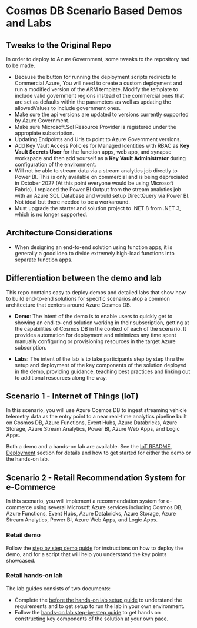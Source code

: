  
# Cosmos DB Scenario Based Demos and Labs

## Tweaks to the Original Repo
In order to deploy to Azure Government, some tweaks to the repository had to be made.

- Because the button for running the deployment scripts redirects to Commercial Azure, You will need to create a custom deployment and run a modified version of the ARM template. Modify the template to include valid government regions instead of the commercial ones that are set as defaults within the parameters as well as updating the allowedValues to include government ones.
- Make sure the api versions are updated to versions currently supported by Azure Government.
- Make sure Microsoft.Sql Resource Provider is registered under the appropiate subscription.
- Updating Endpoints and Urls to point to Azure Government versions.
- Add Key Vault Access Policies for Managed Identities with RBAC as **Key Vault Secrets User** for the function apps, web app, and synapse workspace and then add yourself as a **Key Vault Administrator** during configuration of the environment.
- Will not be able to stream data via a stream analytics job directly to Power BI. This is only available on commercial and is being depreciated in October 2027 (At this point everyone would be using Microsoft Fabric). I replaced the Power BI Output from the stream analytics job with an Azure SQL Database and would setup DirectQuery via Power BI. Not ideal but there needed to be a workaround.
- Must upgrade the starter and solution project to .NET 8 from .NET 3, which is no longer supported.

## Architecture Considerations
- When designing an end-to-end solution using function apps, it is generally a good idea to divide extremely high-load functions into separate function apps.
  
## Differentiation between the demo and lab
This repo contains easy to deploy demos and detailed labs that show how to build end-to-end solutions for specific scenarios atop a common architecture that centers around Azure Cosmos DB.  

- **Demo**: The intent of the demo is to enable users to quickly get to showing an end-to-end solution working in their subscription, getting at the capabilities of Cosmos DB in the context of each of the scenario. It provides automation for deployment and minimizes any time spent manually configuring or provisioning resources in the target Azure subscription.

- **Labs:** The intent of the lab is to take participants step by step thru the setup and deployment of the key components of the solution deployed in the demo, providing guidance, teaching best practices and linking out to additional resources along the way.

##  Scenario 1 - Internet of Things (IoT)

In this scenario, you will use Azure Cosmos DB to ingest streaming vehicle telemetry data as the entry point to a near real-time analytics pipeline built on Cosmos DB, Azure Functions, Event Hubs, Azure Databricks, Azure Storage, Azure Stream Analytics, Power BI, Azure Web Apps, and Logic Apps.

Both a demo and a hands-on lab are available. See the [IoT README](./IoT/README.md), [Deployment](./IoT/README.md#deployment) section for details and how to get started for either the demo or the hands-on lab.

##  Scenario 2 - Retail Recommendation System for e-Commerce

In this scenario, you will  implement a recommendation system for e-commerce using several Microsoft Azure services including Cosmos DB, Azure Functions, Event Hubs, Azure Databricks, Azure Storage, Azure Stream Analytics, Power BI, Azure Web Apps, and Logic Apps.

### Retail demo

Follow the [step by step demo guide](./Retail/Demo%20step-by-step%20-%20Cosmos%20DB%20scenario-based%20demo%20-%20Retail.md) for instructions on how to deploy the demo, and for a script that will help you understand the key points showcased. 


### Retail hands-on lab

The lab guides consists of two documents:

- Complete the [before the hands-on lab setup guide](./Retail/Before%20the%20HOL%20-%20Cosmos%20DB%20scenario-based%20labs%20-%20Retail.md) to understand the requirements and to get setup to run the lab in your own environment.
- Follow the [hands-on lab step-by-step guide](./Retail/HOL%20step-by-step%20-%20Cosmos%20DB%20scenario-based%20labs%20-%20Retail.md) to get hands on constructing key components of the solution at your own pace.
